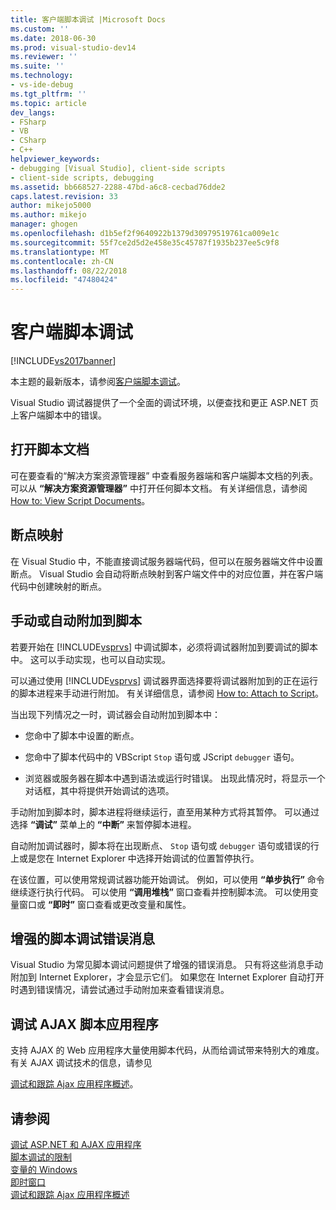 ```yaml
---
title: 客户端脚本调试 |Microsoft Docs
ms.custom: ''
ms.date: 2018-06-30
ms.prod: visual-studio-dev14
ms.reviewer: ''
ms.suite: ''
ms.technology:
- vs-ide-debug
ms.tgt_pltfrm: ''
ms.topic: article
dev_langs:
- FSharp
- VB
- CSharp
- C++
helpviewer_keywords:
- debugging [Visual Studio], client-side scripts
- client-side scripts, debugging
ms.assetid: bb668527-2288-47bd-a6c8-cecbad76dde2
caps.latest.revision: 33
author: mikejo5000
ms.author: mikejo
manager: ghogen
ms.openlocfilehash: d1b5ef2f9640922b1379d30979519761ca009e1c
ms.sourcegitcommit: 55f7ce2d5d2e458e35c45787f1935b237ee5c9f8
ms.translationtype: MT
ms.contentlocale: zh-CN
ms.lasthandoff: 08/22/2018
ms.locfileid: "47480424"
---
```

# <a name="client-side-script-debugging"></a>客户端脚本调试
[!INCLUDE[vs2017banner](../includes/vs2017banner.md)]

本主题的最新版本，请参阅[客户端脚本调试](https://docs.microsoft.com/visualstudio/debugger/client-side-script-debugging)。  
  
Visual Studio 调试器提供了一个全面的调试环境，以便查找和更正 ASP.NET 页上客户端脚本中的错误。  
  
## <a name="opening-script-documents"></a>打开脚本文档  
 可在要查看的“解决方案资源管理器”  中查看服务器端和客户端脚本文档的列表。 可以从 **“解决方案资源管理器”** 中打开任何脚本文档。 有关详细信息，请参阅 [How to: View Script Documents](../debugger/how-to-view-script-documents.md)。  
  
## <a name="breakpoint-mapping"></a>断点映射  
 在 Visual Studio 中，不能直接调试服务器端代码，但可以在服务器端文件中设置断点。 Visual Studio 会自动将断点映射到客户端文件中的对应位置，并在客户端代码中创建映射的断点。  
  
## <a name="manually-or-automatically-attaching-to-script"></a>手动或自动附加到脚本  
 若要开始在 [!INCLUDE[vsprvs](../includes/vsprvs-md.md)] 中调试脚本，必须将调试器附加到要调试的脚本中。 这可以手动实现，也可以自动实现。  
  
 可以通过使用 [!INCLUDE[vsprvs](../includes/vsprvs-md.md)] 调试器界面选择要将调试器附加到的正在运行的脚本进程来手动进行附加。 有关详细信息，请参阅 [How to: Attach to Script](../debugger/how-to-attach-to-script.md)。  
  
 当出现下列情况之一时，调试器会自动附加到脚本中：  
  
-   您命中了脚本中设置的断点。  
  
-   您命中了脚本代码中的 VBScript `Stop` 语句或 JScript `debugger` 语句。  
  
-   浏览器或服务器在脚本中遇到语法或运行时错误。 出现此情况时，将显示一个对话框，其中将提供开始调试的选项。  
  
 手动附加到脚本时，脚本进程将继续运行，直至用某种方式将其暂停。 可以通过选择 **“调试”** 菜单上的 **“中断”** 来暂停脚本进程。  
  
 自动附加调试器时，脚本将在出现断点、 `Stop` 语句或 `debugger` 语句或错误的行上或是您在 Internet Explorer 中选择开始调试的位置暂停执行。  
  
 在该位置，可以使用常规调试器功能开始调试。 例如，可以使用 **“单步执行”** 命令继续逐行执行代码。 可以使用 **“调用堆栈”** 窗口查看并控制脚本流。 可以使用变量窗口或 **“即时”** 窗口查看或更改变量和属性。  
  
## <a name="enhanced-error-messages-for-script-debugging"></a>增强的脚本调试错误消息  
 Visual Studio 为常见脚本调试问题提供了增强的错误消息。 只有将这些消息手动附加到 Internet Explorer，才会显示它们。 如果您在 Internet Explorer 自动打开时遇到错误情况，请尝试通过手动附加来查看错误消息。  
  
## <a name="debugging-ajax-script-applications"></a>调试 AJAX 脚本应用程序  
 支持 AJAX 的 Web 应用程序大量使用脚本代码，从而给调试带来特别大的难度。 有关 AJAX 调试技术的信息，请参见  
  
 [调试和跟踪 Ajax 应用程序概述](http://msdn.microsoft.com/library/92684ea0-7bb4-4a34-9203-3aa6394ce375)。  
  
## <a name="see-also"></a>请参阅  
 [调试 ASP.NET 和 AJAX 应用程序](../debugger/debugging-aspnet-and-ajax-applications.md)   
 [脚本调试的限制](../debugger/limitations-on-script-debugging.md)   
 [变量的 Windows](http://msdn.microsoft.com/library/ce0a67f6-2502-4b7a-ba45-cc32f8aeba3e)   
 [即时窗口](../ide/reference/immediate-window.md)   
 [调试和跟踪 Ajax 应用程序概述](http://msdn.microsoft.com/library/92684ea0-7bb4-4a34-9203-3aa6394ce375)



